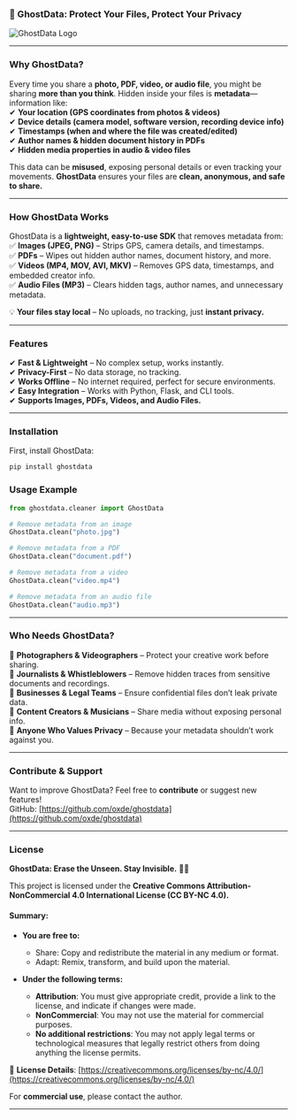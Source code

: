 ### **📜 GhostData: Protect Your Files, Protect Your Privacy**  
![GhostData Logo](ghost_data.png)  

---

### **Why GhostData?**  
Every time you share a **photo, PDF, video, or audio file**, you might be sharing **more than you think**. Hidden inside your files is **metadata**—information like:  
✔ **Your location (GPS coordinates from photos & videos)**  
✔ **Device details (camera model, software version, recording device info)**  
✔ **Timestamps (when and where the file was created/edited)**  
✔ **Author names & hidden document history in PDFs**  
✔ **Hidden media properties in audio & video files**  

This data can be **misused**, exposing personal details or even tracking your movements. **GhostData** ensures your files are **clean, anonymous, and safe to share.**  

---

### **How GhostData Works**  
GhostData is a **lightweight, easy-to-use SDK** that removes metadata from:  
✅ **Images (JPEG, PNG)** – Strips GPS, camera details, and timestamps.  
✅ **PDFs** – Wipes out hidden author names, document history, and more.  
✅ **Videos (MP4, MOV, AVI, MKV)** – Removes GPS data, timestamps, and embedded creator info.  
✅ **Audio Files (MP3)** – Clears hidden tags, author names, and unnecessary metadata.  

💡 **Your files stay local** – No uploads, no tracking, just **instant privacy.**  

---

### **Features**  
✔ **Fast & Lightweight** – No complex setup, works instantly.  
✔ **Privacy-First** – No data storage, no tracking.  
✔ **Works Offline** – No internet required, perfect for secure environments.  
✔ **Easy Integration** – Works with Python, Flask, and CLI tools.  
✔ **Supports Images, PDFs, Videos, and Audio Files.**  

---

### **Installation**  
First, install GhostData:  
```bash
pip install ghostdata
```

### **Usage Example**  
```python
from ghostdata.cleaner import GhostData

# Remove metadata from an image
GhostData.clean("photo.jpg")

# Remove metadata from a PDF
GhostData.clean("document.pdf")

# Remove metadata from a video
GhostData.clean("video.mp4")

# Remove metadata from an audio file
GhostData.clean("audio.mp3")
```

---

### **Who Needs GhostData?**  
🔹 **Photographers & Videographers** – Protect your creative work before sharing.  
🔹 **Journalists & Whistleblowers** – Remove hidden traces from sensitive documents and recordings.  
🔹 **Businesses & Legal Teams** – Ensure confidential files don’t leak private data.  
🔹 **Content Creators & Musicians** – Share media without exposing personal info.  
🔹 **Anyone Who Values Privacy** – Because your metadata shouldn’t work against you.  

---

### **Contribute & Support**  
Want to improve GhostData? Feel free to **contribute** or suggest new features!  
GitHub: [https://github.com/oxde/ghostdata](https://github.com/oxde/ghostdata)  

---

### **License**
**GhostData: Erase the Unseen. Stay Invisible.** 🕵️‍♂️  

This project is licensed under the **Creative Commons Attribution-NonCommercial 4.0 International License (CC BY-NC 4.0).**  

#### **Summary:**  
- **You are free to:**
  - Share: Copy and redistribute the material in any medium or format.
  - Adapt: Remix, transform, and build upon the material.  

- **Under the following terms:**  
  - **Attribution**: You must give appropriate credit, provide a link to the license, and indicate if changes were made.  
  - **NonCommercial**: You may not use the material for commercial purposes.  
  - **No additional restrictions**: You may not apply legal terms or technological measures that legally restrict others from doing anything the license permits.  

🔗 **License Details**: [https://creativecommons.org/licenses/by-nc/4.0/](https://creativecommons.org/licenses/by-nc/4.0/)  

For **commercial use**, please contact the author.  

---